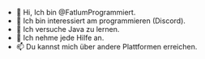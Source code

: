 - 👋 Hi, Ich bin @FatlumProgrammiert.
- 👀 Ich bin interessiert am programmieren (Discord).
- 🌱 Ich versuche Java zu lernen.
- 💞️ Ich nehme jede Hilfe an.
- 📫 Du kannst mich über andere Plattformen erreichen.

<!---
FatlumProgrammiert/FatlumProgrammiert is a ✨ special ✨ repository because its `README.md` (this file) appears on your GitHub profile.
You can click the Preview link to take a look at your changes.
--->

